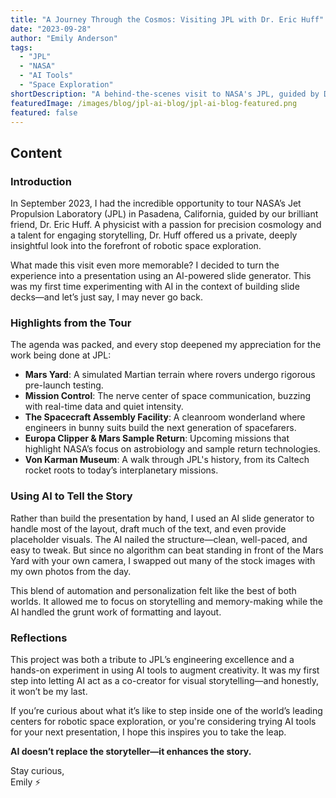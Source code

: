 ```yaml
---
title: "A Journey Through the Cosmos: Visiting JPL with Dr. Eric Huff"
date: "2023-09-28"
author: "Emily Anderson"
tags:
  - "JPL"
  - "NASA"
  - "AI Tools"
  - "Space Exploration"
shortDescription: "A behind-the-scenes visit to NASA's JPL, guided by Dr. Eric Huff, and how I used AI to generate presentation slides infused with my personal photos."
featuredImage: /images/blog/jpl-ai-blog/jpl-ai-blog-featured.png
featured: false
---
```


## Content

### Introduction

In September 2023, I had the incredible opportunity to tour NASA’s Jet Propulsion Laboratory (JPL) in Pasadena, California, guided by our brilliant friend, Dr. Eric Huff. A physicist with a passion for precision cosmology and a talent for engaging storytelling, Dr. Huff offered us a private, deeply insightful look into the forefront of robotic space exploration.

What made this visit even more memorable? I decided to turn the experience into a presentation using an AI-powered slide generator. This was my first time experimenting with AI in the context of building slide decks—and let’s just say, I may never go back.

### Highlights from the Tour

The agenda was packed, and every stop deepened my appreciation for the work being done at JPL:

- **Mars Yard**: A simulated Martian terrain where rovers undergo rigorous pre-launch testing.
- **Mission Control**: The nerve center of space communication, buzzing with real-time data and quiet intensity.
- **The Spacecraft Assembly Facility**: A cleanroom wonderland where engineers in bunny suits build the next generation of spacefarers.
- **Europa Clipper & Mars Sample Return**: Upcoming missions that highlight NASA’s focus on astrobiology and sample return technologies.
- **Von Karman Museum**: A walk through JPL's history, from its Caltech rocket roots to today’s interplanetary missions.

### Using AI to Tell the Story

Rather than build the presentation by hand, I used an AI slide generator to handle most of the layout, draft much of the text, and even provide placeholder visuals. The AI nailed the structure—clean, well-paced, and easy to tweak. But since no algorithm can beat standing in front of the Mars Yard with your own camera, I swapped out many of the stock images with my own photos from the day.

This blend of automation and personalization felt like the best of both worlds. It allowed me to focus on storytelling and memory-making while the AI handled the grunt work of formatting and layout.

### Reflections

This project was both a tribute to JPL’s engineering excellence and a hands-on experiment in using AI tools to augment creativity. It was my first step into letting AI act as a co-creator for visual storytelling—and honestly, it won’t be my last.

If you’re curious about what it’s like to step inside one of the world’s leading centers for robotic space exploration, or you're considering trying AI tools for your next presentation, I hope this inspires you to take the leap.

**AI doesn’t replace the storyteller—it enhances the story.**

Stay curious,  
Emily ⚡️
